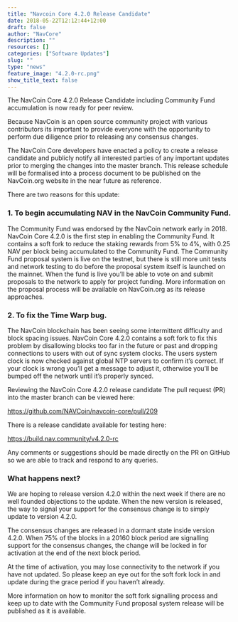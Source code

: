 ```yaml
---
title: "Navcoin Core 4.2.0 Release Candidate"
date: 2018-05-22T12:12:44+12:00
draft: false
author: "NavCore"
description: ""
resources: []
categories: ["Software Updates"]
slug: ""
type: "news"
feature_image: "4.2.0-rc.png"
show_title_text: false
---
```

The NavCoin Core 4.2.0 Release Candidate including Community Fund accumulation is now ready for peer review.
<!-- more -->
Because NavCoin is an open source community project with various contributors its important to provide everyone with the opportunity to perform due diligence prior to releasing any consensus changes.

The NavCoin Core developers have enacted a policy to create a release candidate and publicly notify all interested parties of any important updates prior to merging the changes into the master branch. This release schedule will be formalised into a process document to be published on the NavCoin.org website in the near future as reference.

There are two reasons for this update:

### 1. To begin accumulating NAV in the NavCoin Community Fund.

The Community Fund was endorsed by the NavCoin network early in 2018. NavCoin Core 4.2.0 is the first step in enabling the Community Fund. It contains a soft fork to reduce the staking rewards from 5% to 4%, with 0.25 NAV per block being accumulated to the Community Fund. The Community Fund proposal system is live on the testnet, but there is still more unit tests and network testing to do before the proposal system itself is launched on the mainnet. When the fund is live you’ll be able to vote on and submit proposals to the network to apply for project funding. More information on the proposal process will be available on NavCoin.org as its release approaches.

### 2. To fix the Time Warp bug.

The NavCoin blockchain has been seeing some intermittent difficulty and block spacing issues. NavCoin Core 4.2.0 contains a soft fork to fix this problem by disallowing blocks too far in the future or past and dropping connections to users with out of sync system clocks. The users system clock is now checked against global NTP servers to confirm it’s correct. If your clock is wrong you’ll get a message to adjust it, otherwise you’ll be bumped off the network until it’s properly synced.

Reviewing the NavCoin Core 4.2.0 release candidate
The pull request (PR) into the master branch can be viewed here:

https://github.com/NAVCoin/navcoin-core/pull/209

There is a release candidate available for testing here:

https://build.nav.community/v4.2.0-rc

Any comments or suggestions should be made directly on the PR on GitHub so we are able to track and respond to any queries.

### What happens next?

We are hoping to release version 4.2.0 within the next week if there are no well founded objections to the update. When the new version is released, the way to signal your support for the consensus change is to simply update to version 4.2.0.

The consensus changes are released in a dormant state inside version 4.2.0. When 75% of the blocks in a 20160 block period are signalling support for the consensus changes, the change will be locked in for activation at the end of the next block period.

At the time of activation, you may lose connectivity to the network if you have not updated. So please keep an eye out for the soft fork lock in and update during the grace period if you haven’t already.

More information on how to monitor the soft fork signalling process and keep up to date with the Community Fund proposal system release will be published as it is available.
